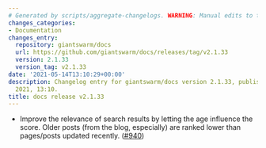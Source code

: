 ```yaml
---
# Generated by scripts/aggregate-changelogs. WARNING: Manual edits to this files will be overwritten.
changes_categories:
- Documentation
changes_entry:
  repository: giantswarm/docs
  url: https://github.com/giantswarm/docs/releases/tag/v2.1.33
  version: 2.1.33
  version_tag: v2.1.33
date: '2021-05-14T13:10:29+00:00'
description: Changelog entry for giantswarm/docs version 2.1.33, published on 14 May
  2021, 13:10.
title: docs release v2.1.33
---
```


- Improve the relevance of search results by letting the age influence the score. Older posts (from the blog, especially) are ranked lower than pages/posts updated recently. ([#940](https://github.com/giantswarm/docs/pull/940))
